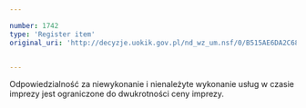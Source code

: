 ```yaml
---

number: 1742
type: 'Register item'
original_uri: 'http://decyzje.uokik.gov.pl/nd_wz_um.nsf/0/B515AE6DA2C6810BC125765F004C3E85?OpenDocument'


---
```


Odpowiedzialność za niewykonanie i nienależyte wykonanie usług w czasie imprezy jest ograniczone do dwukrotności ceny imprezy.
